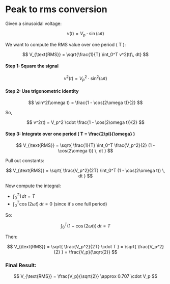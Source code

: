 # Peak to rms conversion

Given a sinusoidal voltage:

$$
v(t) = V_p \cdot \sin(\omega t)
$$

We want to compute the RMS value over one period \( T \):

$$
V_{\text{RMS}} = \sqrt{\frac{1}{T} \int_0^T v^2(t)\, dt}
$$

#### Step 1: Square the signal

$$
v^2(t) = V_p^2 \cdot \sin^2(\omega t)
$$

#### Step 2: Use trigonometric identity

$$
\sin^2(\omega t) = \frac{1 - \cos(2\omega t)}{2}
$$

So,

$$
v^2(t) = V_p^2 \cdot \frac{1 - \cos(2\omega t)}{2}
$$

#### Step 3: Integrate over one period \( T = \frac{2\pi}{\omega} \)

$$
V_{\text{RMS}} = \sqrt{ \frac{1}{T} \int_0^T \frac{V_p^2}{2} (1 - \cos(2\omega t)) \, dt }
$$

Pull out constants:

$$
V_{\text{RMS}} = \sqrt{ \frac{V_p^2}{2T} \int_0^T (1 - \cos(2\omega t)) \, dt }
$$

Now compute the integral:

- $\int_0^T 1\, dt = T$
- $\int_0^T \cos(2\omega t) \, dt = 0$ (since it's one full period)

So:

$$
\int_0^T (1 - \cos(2\omega t)) \, dt = T
$$

Then:

$$
V_{\text{RMS}} = \sqrt{ \frac{V_p^2}{2T} \cdot T } = \sqrt{ \frac{V_p^2}{2} } = \frac{V_p}{\sqrt{2}}
$$

### Final Result:

$$
V_{\text{RMS}} = \frac{V_p}{\sqrt{2}} \approx 0.707 \cdot V_p
$$
